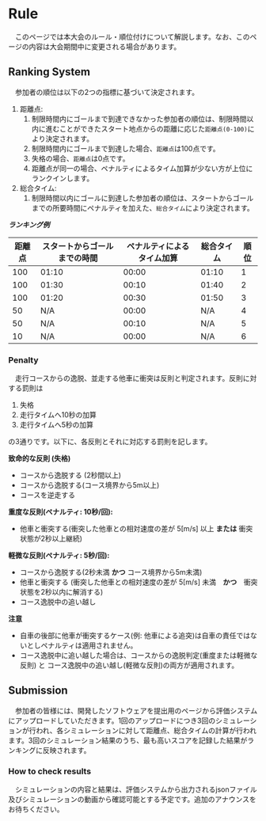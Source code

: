 # Rule

&emsp;このページでは本大会のルール・順位付けについて解説します。なお、このページの内容は大会期間中に変更される場合があります。

## Ranking System

&emsp;参加者の順位は以下の2つの指標に基づいて決定されます。

1. 距離点:
   1. 制限時間内にゴールまで到達できなかった参加者の順位は、制限時間以内に進むことができたスタート地点からの距離に応じた`距離点(0-100)`により決定されます。
   2. 制限時間内にゴールまで到達した場合、`距離点`は100点です。
   3. 失格の場合、`距離点`は0点です。
   4. 距離点が同一の場合、ペナルティによるタイム加算が少ない方が上位にランクインします。
2. 総合タイム:
   1. 制限時間以内にゴールに到達した参加者の順位は、スタートからゴールまでの所要時間にペナルティを加えた、`総合タイム`により決定されます。  

***ランキング例***

| 距離点 | スタートからゴールまでの時間 | ペナルティによるタイム加算 | 総合タイム | 順位 | 
| ------ | ---------------------------- | -------------------------- | ---------- | ---- |
| 100    | 01:10                        | 00:00                      | 01:10      | 1    |
| 100    | 01:30                        | 00:10                      | 01:40      | 2    |
| 100    | 01:20                        | 00:30                      | 01:50      | 3    |
| 50     | N/A                          | 00:00                      | N/A        | 4    |
| 50     | N/A                          | 00:10                      | N/A        | 5    |
| 10     | N/A                          | 00:00                      | N/A        | 6    |

### Penalty

&emsp;走行コースからの逸脱、並走する他車に衝突は反則と判定されます。反則に対する罰則は

1. 失格
2. 走行タイムへ10秒の加算
3. 走行タイムへ5秒の加算

の3通りです。以下に、各反則とそれに対応する罰則を記します。

**致命的な反則 (失格)**

- コースから逸脱する (2秒間以上)
- コースから逸脱する(コース境界から5m以上)
- コースを逆走する

**重度な反則(ペナルティ: 10秒/回):**

- 他車と衝突する(衝突した他車との相対速度の差が 5[m/s] 以上 **または** 衝突状態が2秒以上継続)

**軽微な反則(ペナルティ: 5秒/回):**

- コースから逸脱する(2秒未満 **かつ** コース境界から5m未満)
- 他車と衝突する (衝突した他車との相対速度の差が 5[m/s] 未満　**かつ**　衝突状態を2秒以内に解消する)
- コース逸脱中の追い越し

**注意**

- 自車の後部に他車が衝突するケース(例: 他車による追突)は自車の責任ではないとしペナルティは適用されません。
- コース逸脱中に追い越した場合は、コースからの逸脱判定(重度または軽微な反則) と コース逸脱中の追い越し(軽微な反則)の両方が適用されます。

## Submission

&emsp;参加者の皆様には、開発したソフトウェアを提出用のページから評価システムにアップロードしていただきます。1回のアップロードにつき3回のシミュレーションが行われ、各シミュレーションに対して距離点、総合タイムの計算が行われます。3回のシミュレーション結果のうち、最も高いスコアを記録した結果がランキングに反映されます。

### How to check results

&emsp;シミュレーションの内容と結果は、評価システムから出力されるjsonファイル及びシミュレーションの動画から確認可能とする予定です。追加のアナウンスをお待ちください。
